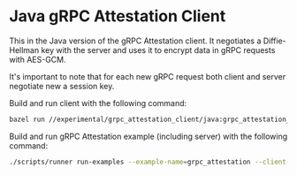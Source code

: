 # Java gRPC Attestation Client

This in the Java version of the gRPC Attestation client. It negotiates a
Diffie-Hellman key with the server and uses it to encrypt data in gRPC requests
with AES-GCM.

It's important to note that for each new gRPC request both client and server
negotiate new a session key.

Build and run client with the following command:

```bash
bazel run //experimental/grpc_attestation_client/java:grpc_attestation_client
```

Build and run gRPC Attestation example (including server) with the following
command:

```bash
./scripts/runner run-examples --example-name=grpc_attestation --client-variant=java
```
